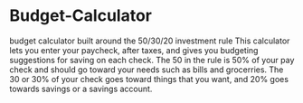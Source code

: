 # Budget-Calculator
budget calculator built around the 50/30/20 investment rule
This calculator lets you enter your paycheck, after taxes, and gives you budgeting suggestions for saving on each check. The 50 in the rule is 50% of your pay check and should go toward your needs such as bills and grocerries. The 30 or 30% of your check goes toward things that you want, and 20% goes towards savings or a savings account.

